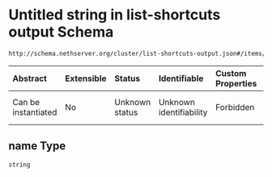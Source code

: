 # Untitled string in list-shortcuts output Schema

```txt
http://schema.nethserver.org/cluster/list-shortcuts-output.json#/items/parameters/name
```



| Abstract            | Extensible | Status         | Identifiable            | Custom Properties | Additional Properties | Access Restrictions | Defined In                                                                                |
| :------------------ | :--------- | :------------- | :---------------------- | :---------------- | :-------------------- | :------------------ | :---------------------------------------------------------------------------------------- |
| Can be instantiated | No         | Unknown status | Unknown identifiability | Forbidden         | Allowed               | none                | [list-shortcuts-output.json\*](cluster/list-shortcuts-output.json "open original schema") |

## name Type

`string`
